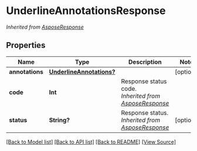 # UnderlineAnnotationsResponse


*Inherited from [AsposeResponse](AsposeResponse.md)*
## Properties
Name | Type | Description | Notes
------------ | ------------- | ------------- | -------------
**annotations** | [**UnderlineAnnotations?**](UnderlineAnnotations.md) |  | [optional]
**code** | **Int** | Response status code.<br />*Inherited from [AsposeResponse](AsposeResponse.md)* | 
**status** | **String?** | Response status.<br />*Inherited from [AsposeResponse](AsposeResponse.md)* | [optional]

[[Back to Model list]](../README.md#documentation-for-models) [[Back to API list]](../README.md#documentation-for-api-endpoints) [[Back to README]](../README.md) [[View Source]](../AsposePdfCloud/Models/UnderlineAnnotationsResponse.swift)

